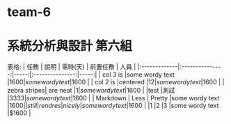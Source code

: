 # team-6
# 系統分析與設計 第六組
表格:
| 任務 | 說明 | 需時(天) | 前置任務 | 人員 |
|:-------------|:---------------:|-----:|:---------------:|-----:|
| col 3 is     |some wordy text  |$1600 |some wordy text  |$1600 |
| col 2 is     |centered         |$12   |some wordy text  |$1600 |
| zebra stripes| are neat        |$1    |some wordy text  |$1600 |
|test |測試          |$3333 |some wordy text  |$1600 |
| Markdown     | Less            | Pretty |some wordy text  |$1600 |
| still        |rendres          |nicely|some wordy text  |$1600 |
|1             |2                |3     |some wordy text  |$1600 |
